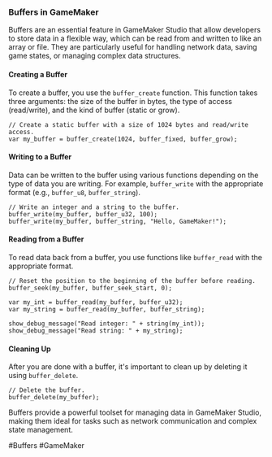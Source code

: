 ### Buffers in GameMaker

Buffers are an essential feature in GameMaker Studio that allow developers to store data in a flexible way, which can be read from and written to like an array or file. They are particularly useful for handling network data, saving game states, or managing complex data structures.

#### Creating a Buffer
To create a buffer, you use the `buffer_create` function. This function takes three arguments: the size of the buffer in bytes, the type of access (read/write), and the kind of buffer (static or grow).

```gml
// Create a static buffer with a size of 1024 bytes and read/write access.
var my_buffer = buffer_create(1024, buffer_fixed, buffer_grow);
```

#### Writing to a Buffer
Data can be written to the buffer using various functions depending on the type of data you are writing. For example, `buffer_write` with the appropriate format (e.g., `buffer_u8`, `buffer_string`).

```gml
// Write an integer and a string to the buffer.
buffer_write(my_buffer, buffer_u32, 100);
buffer_write(my_buffer, buffer_string, "Hello, GameMaker!");
```

#### Reading from a Buffer
To read data back from a buffer, you use functions like `buffer_read` with the appropriate format.

```gml
// Reset the position to the beginning of the buffer before reading.
buffer_seek(my_buffer, buffer_seek_start, 0);

var my_int = buffer_read(my_buffer, buffer_u32);
var my_string = buffer_read(my_buffer, buffer_string);

show_debug_message("Read integer: " + string(my_int));
show_debug_message("Read string: " + my_string);
```

#### Cleaning Up
After you are done with a buffer, it's important to clean up by deleting it using `buffer_delete`.

```gml
// Delete the buffer.
buffer_delete(my_buffer);
```

Buffers provide a powerful toolset for managing data in GameMaker Studio, making them ideal for tasks such as network communication and complex state management.

#Buffers #GameMaker